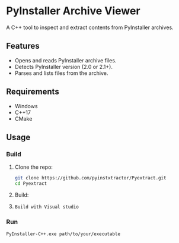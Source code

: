 # PyInstaller Archive Viewer

A C++ tool to inspect and extract contents from PyInstaller archives.

## Features
- Opens and reads PyInstaller archive files.
- Detects PyInstaller version (2.0 or 2.1+).
- Parses and lists files from the archive.

## Requirements
- Windows
- C++17
- CMake

## Usage

### Build
1. Clone the repo:
    ```sh
    git clone https://github.com/pyinstxtractor/Pyextract.git
    cd Pyextract
    ```
2. Build:
3. ```
   Build with Visual studio 
    ```

### Run
	
    PyInstaller-C++.exe path/to/your/executable
    


